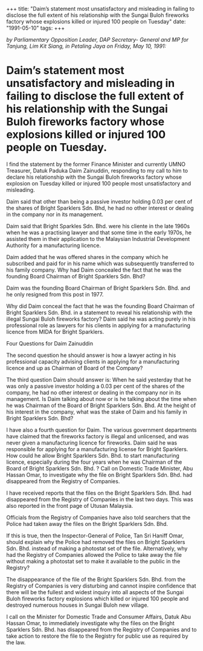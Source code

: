 +++ 
title: "Daim’s statement most unsatisfactory and misleading in failing to disclose the full extent of his relationship with the Sungai Buloh fireworks factory whose explosions killed or injured 100 people on Tuesday"
date: "1991-05-10"
tags:
+++

_by Parliamentary Opposition Leader, DAP Secretary- General and MP for Tanjung, Lim Kit Siang, in Petaling Jaya on Friday, May 10, 1991:_

# Daim’s statement most unsatisfactory and misleading in failing to disclose the full extent of his relationship with the Sungai Buloh fireworks factory whose explosions killed or injured 100 people on Tuesday.

I find the statement by the former Finance Minister and currently UMNO Treasurer, Datuk Paduka Daim Zainuddin, responding to my call to him to declare his relationship with the Sungai Buloh fireworks factory whose explosion on Tuesday killed or injured 100 people most unsatisfactory and misleading.</u>

Daim said that other than being a passive investor holding 0.03 per cent of the shares of Bright Sparklers Sdn. Bhd, he had no other interest or dealing in the company nor in its management.

Daim said that Bright Sparkles Sdn. Bhd. were his cliente in the late 1960s when he was a practising lawyer and that some time in the early 1970s, he assisted them in their application to the Malaysian Industrial Development Authority for a manufacturing licence.

Daim added that he was offered shares in the company which he subscribed and paid for in his name which was subsequently transferred to his family company.
Why had Daim concealed the fact that he was the founding Board Chairman of Bright Sparklers Sdn. Bhd?

Daim was the founding Board Chairman of Bright Sparklers Sdn. Bhd. and he only resigned from this post in 1977.

Why did Daim conceal the fact that he was the founding Board Chairman of Bright Sparklers Sdn. Bhd. in a statement to reveal his relationship with the illegal Sungai Buloh fireworks factory?
Daim said he was acting purely in his professional role as lawyers for his clients in applying for a manufacturing licence from MIDA for Bright Sparklers.

Four Questions for Daim Zainuddin

The second question he should answer is how a lawyer acting in his professional capacity advising clients in applying for a manufacturing licence and up as Chairman of Board of the Company?

The third question Daim should answer is: When he said yesterday that he was only a passive investor holding a 0.03 per cent of the shares of the company, he had no other interest or dealing in the company nor in its management. Is Daim talking about now or is he talking about the time when he was Chairman of the Board of Bright Sparklers Sdn. Bhd. At the height of his interest in the company, what was the stake of Daim and his family in Bright Sparklers Sdn. Bhd?

I have also a fourth question for Daim. The various government departments have claimed that the fireworks factory is illegal and unlicensed, and was never given a manufacturing licence for fireworks. Daim said he was responsible for applying for a manufacturing license for Bright Sparklers. How could he allow Bright Sparklers Sdn. Bhd. to start manufacturing licence, especially during the four years when he was Chairman of the Board of Bright Sparklers Sdn. Bhd. ?
Call on Domestic Trade Minister, Abu Hassan Omar, to investigate why the file on Bright Sparklers Sdn. Bhd. had disappeared from the Registry of Companies.

I have received reports that the files on the Bright Sparklers Sdn. Bhd. had disappeared from the Registry of Companies in the last two days. This was also reported in the front page of Utusan Malaysia.

Officials from the Registry of Companies have also told searchers that the Police had taken away the files on the Bright Sparklers Sdn. Bhd.

If this is true, then the Inspector-General of Police, Tan Sri Haniff Omar, should explain why the Police had removed the files on Bright Sparklers Sdn. Bhd. instead of making a photostat set of the file. Alternatively, why had the Registry of Companies allowed the Police to take away the file without making a photostat set to make it available to the public in the Registry?

The disappearance of the file of the Bright Sparklers Sdn. Bhd. from the Registry of Companies is very disturbing and cannot inspire confidence that there will be the fullest and widest inquiry into all aspects of the Sungai Buloh fireworks factory explosions which killed or injured 100 people and destroyed numerous houses in Sungai Buloh new village.

I call on the Minister for Domestic Trade and Consumer Affairs, Datuk Abu Hassan Omar, to immediately investigate why the files on the Bright Sparklers Sdn. Bhd. has disappeared from the Registry of Companies and to take action to restore the file to the Registry for public use as required by the law.
 
